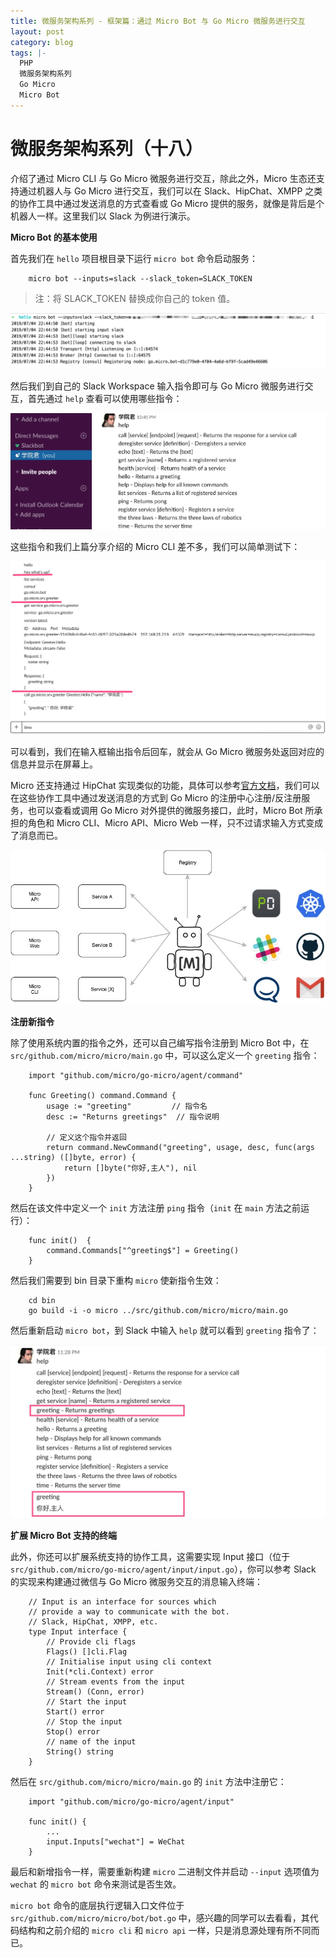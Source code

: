 ```yaml
---
title: 微服务架构系列 - 框架篇：通过 Micro Bot 与 Go Micro 微服务进行交互
layout: post
category: blog
tags: |-
  PHP
  微服务架构系列
  Go Micro
  Micro Bot
---
```


# 微服务架构系列（十八） 

介绍了通过 Micro CLI 与 Go Micro 微服务进行交互，除此之外，Micro 生态还支持通过机器人与 Go Micro 进行交互，我们可以在 Slack、HipChat、XMPP 之类的协作工具中通过发送消息的方式查看或 Go Micro 提供的服务，就像是背后是个机器人一样。这里我们以 Slack 为例进行演示。



**Micro Bot 的基本使用**



首先我们在 `hello` 项目根目录下运行 `micro bot` 命令启动服务：



```
    micro bot --inputs=slack --slack_token=SLACK_TOKEN
```



> 注：将 SLACK_TOKEN 替换成你自己的 token 值。

![img](/assets/post/8570282ee94d84285213efda631ef1ae45a86cf15cbc18972621c7ecfc7175d7.png)

然后我们到自己的 Slack Workspace 输入指令即可与 Go Micro 微服务进行交互，首先通过 `help` 查看可以使用哪些指令：



![img](/assets/post/f504eaf07902e05405b886e6081ee4586d78ded473b74252f19f274d070e2dbd.png)



这些指令和我们上篇分享介绍的 Micro CLI 差不多，我们可以简单测试下：



![img](/assets/post/25c9f78d84416540722d41ca73d1815cd60fdd41aafaf9ab0d1938aa96c66d94.png)



可以看到，我们在输入框输出指令后回车，就会从 Go Micro 微服务处返回对应的信息并显示在屏幕上。



Micro 还支持通过 HipChat 实现类似的功能，具体可以参考[官方文档](https://micro.mu/docs/bot.html)，我们可以在这些协作工具中通过发送消息的方式到 Go Micro 的注册中心注册/反注册服务，也可以查看或调用 Go Micro 对外提供的微服务接口，此时，Micro Bot 所承担的角色和 Micro CLI、Micro API、Micro Web 一样，只不过请求输入方式变成了消息而已。



![img](/assets/post/c26fec33adfb9ec0bbba9fd98f3af6c2750d0474c91c54ecd1b9fe6127f1effa.png)



**注册新指令**



除了使用系统内置的指令之外，还可以自己编写指令注册到 Micro Bot 中，在 `src/github.com/micro/micro/main.go` 中，可以这么定义一个 `greeting` 指令：



```
    import "github.com/micro/go-micro/agent/command"
    
    func Greeting() command.Command {
        usage := "greeting"         // 指令名
        desc := "Returns greetings"  // 指令说明
    
        // 定义这个指令并返回
        return command.NewCommand("greeting", usage, desc, func(args ...string) ([]byte, error) {
            return []byte("你好,主人"), nil
        })
    }
```

  

然后在该文件中定义一个 `init` 方法注册 `ping` 指令（`init` 在 `main` 方法之前运行）：



```
    func init()  {
        command.Commands["^greeting$"] = Greeting()
    }
```

  

然后我们需要到 bin 目录下重构 `micro` 使新指令生效：



```
    cd bin
    go build -i -o micro ../src/github.com/micro/micro/main.go
```

  

然后重新启动 `micro bot`，到 Slack 中输入 `help` 就可以看到 `greeting` 指令了：



![img](/assets/post/f3b2ae7277cc37535d9fe1618c08db7daecb2331076a7a659a2e9c2025b9c617.png)



**扩展 Micro Bot 支持的终端**



此外，你还可以扩展系统支持的协作工具，这需要实现 Input 接口（位于 `src/github.com/micro/go-micro/agent/input/input.go`），你可以参考 Slack 的实现来构建通过微信与 Go Micro 微服务交互的消息输入终端：



```
    // Input is an interface for sources which
    // provide a way to communicate with the bot.
    // Slack, HipChat, XMPP, etc.
    type Input interface {
        // Provide cli flags
        Flags() []cli.Flag
        // Initialise input using cli context
        Init(*cli.Context) error
        // Stream events from the input
        Stream() (Conn, error)
        // Start the input
        Start() error
        // Stop the input
        Stop() error
        // name of the input
        String() string
    }
```



然后在 `src/github.com/micro/micro/main.go` 的 `init` 方法中注册它：



```
    import "github.com/micro/go-micro/agent/input"
    
    func init() {
        ...
        input.Inputs["wechat"] = WeChat
    }
```

  

最后和新增指令一样，需要重新构建 `micro` 二进制文件并启动 `--input` 选项值为 `wechat` 的 `micro bot` 命令来测试是否生效。



`micro bot` 命令的底层执行逻辑入口文件位于 `src/github.com/micro/micro/bot/bot.go` 中，感兴趣的同学可以去看看，其代码结构和之前介绍的 `micro cli` 和 `micro api` 一样，只是消息源处理有所不同而已。